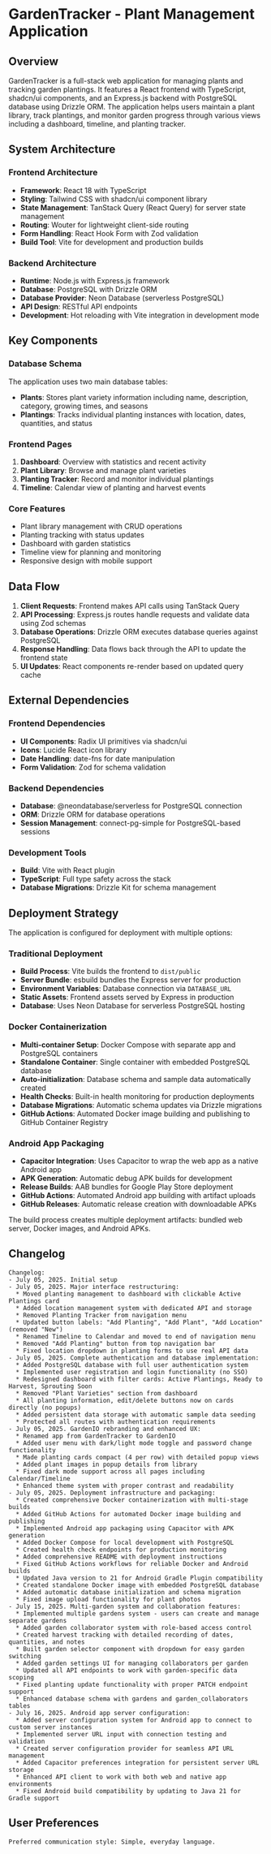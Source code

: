 # GardenTracker - Plant Management Application

## Overview

GardenTracker is a full-stack web application for managing plants and tracking garden plantings. It features a React frontend with TypeScript, shadcn/ui components, and an Express.js backend with PostgreSQL database using Drizzle ORM. The application helps users maintain a plant library, track plantings, and monitor garden progress through various views including a dashboard, timeline, and planting tracker.

## System Architecture

### Frontend Architecture
- **Framework**: React 18 with TypeScript
- **Styling**: Tailwind CSS with shadcn/ui component library
- **State Management**: TanStack Query (React Query) for server state management
- **Routing**: Wouter for lightweight client-side routing
- **Form Handling**: React Hook Form with Zod validation
- **Build Tool**: Vite for development and production builds

### Backend Architecture
- **Runtime**: Node.js with Express.js framework
- **Database**: PostgreSQL with Drizzle ORM
- **Database Provider**: Neon Database (serverless PostgreSQL)
- **API Design**: RESTful API endpoints
- **Development**: Hot reloading with Vite integration in development mode

## Key Components

### Database Schema
The application uses two main database tables:
- **Plants**: Stores plant variety information including name, description, category, growing times, and seasons
- **Plantings**: Tracks individual planting instances with location, dates, quantities, and status

### Frontend Pages
1. **Dashboard**: Overview with statistics and recent activity
2. **Plant Library**: Browse and manage plant varieties
3. **Planting Tracker**: Record and monitor individual plantings
4. **Timeline**: Calendar view of planting and harvest events

### Core Features
- Plant library management with CRUD operations
- Planting tracking with status updates
- Dashboard with garden statistics
- Timeline view for planning and monitoring
- Responsive design with mobile support

## Data Flow

1. **Client Requests**: Frontend makes API calls using TanStack Query
2. **API Processing**: Express.js routes handle requests and validate data using Zod schemas
3. **Database Operations**: Drizzle ORM executes database queries against PostgreSQL
4. **Response Handling**: Data flows back through the API to update the frontend state
5. **UI Updates**: React components re-render based on updated query cache

## External Dependencies

### Frontend Dependencies
- **UI Components**: Radix UI primitives via shadcn/ui
- **Icons**: Lucide React icon library
- **Date Handling**: date-fns for date manipulation
- **Form Validation**: Zod for schema validation

### Backend Dependencies
- **Database**: @neondatabase/serverless for PostgreSQL connection
- **ORM**: Drizzle ORM for database operations
- **Session Management**: connect-pg-simple for PostgreSQL-based sessions

### Development Tools
- **Build**: Vite with React plugin
- **TypeScript**: Full type safety across the stack
- **Database Migrations**: Drizzle Kit for schema management

## Deployment Strategy

The application is configured for deployment with multiple options:

### Traditional Deployment
- **Build Process**: Vite builds the frontend to `dist/public`
- **Server Bundle**: esbuild bundles the Express server for production
- **Environment Variables**: Database connection via `DATABASE_URL`
- **Static Assets**: Frontend assets served by Express in production
- **Database**: Uses Neon Database for serverless PostgreSQL hosting

### Docker Containerization
- **Multi-container Setup**: Docker Compose with separate app and PostgreSQL containers
- **Standalone Container**: Single container with embedded PostgreSQL database
- **Auto-initialization**: Database schema and sample data automatically created
- **Health Checks**: Built-in health monitoring for production deployments
- **Database Migrations**: Automatic schema updates via Drizzle migrations
- **GitHub Actions**: Automated Docker image building and publishing to GitHub Container Registry

### Android App Packaging
- **Capacitor Integration**: Uses Capacitor to wrap the web app as a native Android app
- **APK Generation**: Automatic debug APK builds for development
- **Release Builds**: AAB bundles for Google Play Store deployment
- **GitHub Actions**: Automated Android app building with artifact uploads
- **GitHub Releases**: Automatic release creation with downloadable APKs

The build process creates multiple deployment artifacts: bundled web server, Docker images, and Android APKs.

## Changelog

```
Changelog:
- July 05, 2025. Initial setup
- July 05, 2025. Major interface restructuring:
  * Moved planting management to dashboard with clickable Active Plantings card
  * Added location management system with dedicated API and storage
  * Removed Planting Tracker from navigation menu
  * Updated button labels: "Add Planting", "Add Plant", "Add Location" (removed "New")
  * Renamed Timeline to Calendar and moved to end of navigation menu
  * Removed "Add Planting" button from top navigation bar
  * Fixed location dropdown in planting forms to use real API data
- July 05, 2025. Complete authentication and database implementation:
  * Added PostgreSQL database with full user authentication system
  * Implemented user registration and login functionality (no SSO)
  * Redesigned dashboard with filter cards: Active Plantings, Ready to Harvest, Sprouting Soon
  * Removed "Plant Varieties" section from dashboard
  * All planting information, edit/delete buttons now on cards directly (no popups)
  * Added persistent data storage with automatic sample data seeding
  * Protected all routes with authentication requirements
- July 05, 2025. GardenIO rebranding and enhanced UX:
  * Renamed app from GardenTracker to GardenIO
  * Added user menu with dark/light mode toggle and password change functionality
  * Made planting cards compact (4 per row) with detailed popup views
  * Added plant images in popup details from library
  * Fixed dark mode support across all pages including Calendar/Timeline
  * Enhanced theme system with proper contrast and readability
- July 05, 2025. Deployment infrastructure and packaging:
  * Created comprehensive Docker containerization with multi-stage builds
  * Added GitHub Actions for automated Docker image building and publishing
  * Implemented Android app packaging using Capacitor with APK generation
  * Added Docker Compose for local development with PostgreSQL
  * Created health check endpoints for production monitoring
  * Added comprehensive README with deployment instructions
  * Fixed GitHub Actions workflows for reliable Docker and Android builds
  * Updated Java version to 21 for Android Gradle Plugin compatibility
  * Created standalone Docker image with embedded PostgreSQL database
  * Added automatic database initialization and schema migration
  * Fixed image upload functionality for plant photos
- July 15, 2025. Multi-garden system and collaboration features:
  * Implemented multiple gardens system - users can create and manage separate gardens
  * Added garden collaborator system with role-based access control
  * Created harvest tracking with detailed recording of dates, quantities, and notes
  * Built garden selector component with dropdown for easy garden switching
  * Added garden settings UI for managing collaborators per garden
  * Updated all API endpoints to work with garden-specific data scoping
  * Fixed planting update functionality with proper PATCH endpoint support
  * Enhanced database schema with gardens and garden_collaborators tables
- July 16, 2025. Android app server configuration:
  * Added server configuration system for Android app to connect to custom server instances
  * Implemented server URL input with connection testing and validation
  * Created server configuration provider for seamless API URL management
  * Added Capacitor preferences integration for persistent server URL storage
  * Enhanced API client to work with both web and native app environments
  * Fixed Android build compatibility by updating to Java 21 for Gradle support
```

## User Preferences

```
Preferred communication style: Simple, everyday language.
```